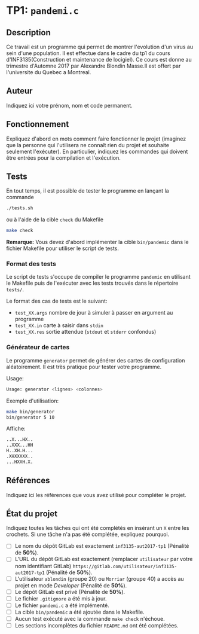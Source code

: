 # TP1: `pandemi.c`

## Description

Ce travail est un programme qui permet de montrer l'evolution d'un virus au sein d'une population.
Il est effectue dans le cadre du tp1 du cours d'INF3135(Construction et maintenance de locigiel).
Ce cours est donne au trimestre d'Automne 2017 par Alexandre Blondin Masse.Il est offert par 
l'universite du Quebec a Montreal.

## Auteur

Indiquez ici votre prénom, nom et code permanent.

## Fonctionnement

Expliquez d'abord en mots comment faire fonctionner le projet (imaginez que la
personne qui l'utilisera ne connaît rien du projet et souhaite seulement
l'exécuter). En particulier, indiquez les commandes qui doivent être entrées
pour la compilation et l'exécution.

## Tests

En tout temps, il est possible de tester le programme en lançant la commande

```sh
./tests.sh
```

ou à l'aide de la cible `check` du Makefile

```sh
make check
```

**Remarque:** Vous devez d'abord implémenter la cible `bin/pandemic` dans le
fichier Makefile pour utiliser le script de tests.

### Format des tests

Le script de tests s'occupe de compiler le programme `pandemic` en utilisant le
Makefile puis de l'exécuter avec les tests trouvés dans le répertoire `tests/`.

Le format des cas de tests est le suivant:

* `test_XX.args` nombre de jour à simuler à passer en argument au programme
* `test_XX.in` carte à saisir dans `stdin`
* `test_XX.res` sortie attendue (`stdout` et `stderr` confondus)

### Générateur de cartes

Le programme `generator` permet de générer des cartes de configuration aléatoirement.
Il est très pratique pour tester votre programme.

Usage:
```sh
Usage: generator <lignes> <colonnes>
```

Exemple d'utilisation:
```sh
make bin/generator
bin/generator 5 10
```

Affiche:
```sh
..X...HX..
..XXX...HH
H..XH.H...
.XHXXXXX..
...HXXH.X.
```

## Références

Indiquez ici les références que vous avez utilisé pour compléter le projet.

## État du projet

Indiquez toutes les tâches qui ont été complétés en insérant un `X` entre les
crochets. Si une tâche n'a pas été complétée, expliquez pourquoi.

* [ ] Le nom du dépôt GitLab est exactement `inf3135-aut2017-tp1` (Pénalité de
  **50%**).
* [ ] L'URL du dépôt GitLab est exactement (remplacer `utilisateur` par votre
  nom identifiant GitLab) `https://gitlab.com/utilisateur/inf3135-aut2017-tp1`
  (Pénalité de **50%**).
* [ ] L'utilisateur `ablondin` (groupe 20) ou `Morriar` (groupe 40) a accès au
  projet en mode *Developer* (Pénalité de **50%**).
* [ ] Le dépôt GitLab est privé (Pénalité de **50%**).
* [ ] Le fichier `.gitignore` a été mis à jour.
* [ ] Le fichier `pandemi.c` a été implémenté.
* [ ] La cible `bin/pandemic` a été ajoutée dans le Makefile.
* [ ] Aucun test exécuté avec la commande `make check` n'échoue.
* [ ] Les sections incomplètes du fichier `README.md` ont été complétées.
